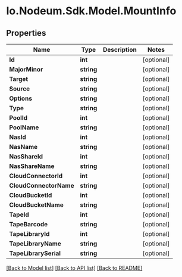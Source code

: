 # Io.Nodeum.Sdk.Model.MountInfo
## Properties

Name | Type | Description | Notes
------------ | ------------- | ------------- | -------------
**Id** | **int** |  | [optional] 
**MajorMinor** | **string** |  | [optional] 
**Target** | **string** |  | [optional] 
**Source** | **string** |  | [optional] 
**Options** | **string** |  | [optional] 
**Type** | **string** |  | [optional] 
**PoolId** | **int** |  | [optional] 
**PoolName** | **string** |  | [optional] 
**NasId** | **int** |  | [optional] 
**NasName** | **string** |  | [optional] 
**NasShareId** | **int** |  | [optional] 
**NasShareName** | **string** |  | [optional] 
**CloudConnectorId** | **int** |  | [optional] 
**CloudConnectorName** | **string** |  | [optional] 
**CloudBucketId** | **int** |  | [optional] 
**CloudBucketName** | **string** |  | [optional] 
**TapeId** | **int** |  | [optional] 
**TapeBarcode** | **string** |  | [optional] 
**TapeLibraryId** | **int** |  | [optional] 
**TapeLibraryName** | **string** |  | [optional] 
**TapeLibrarySerial** | **string** |  | [optional] 

[[Back to Model list]](../README.md#documentation-for-models) [[Back to API list]](../README.md#documentation-for-api-endpoints) [[Back to README]](../README.md)

